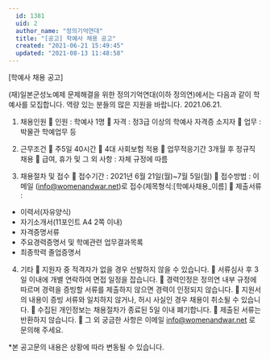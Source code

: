 ```yaml
---
  id: 1381
  uid: 2
  author_name: "정의기억연대"
  title: "[공고] 학예사 채용 공고"
  created: "2021-06-21 15:49:45"
  updated: "2021-08-13 11:48:58"
---
```

\[학예사 채용 공고\]

(재)일본군성노예제 문제해결을 위한 정의기억연대(이하 정의연)에서는 다음과 같이 학예사를 모집합니다. 역량 있는 분들의 많은 지원을 바랍니다.
2021.06.21.

1. 채용인원
 인원 : 학예사 1명
 자격 : 정3급 이상의 학예사 자격증 소지자
 업무 : 박물관 학예업무 등

2. 근무조건
 주5일 40시간
 4대 사회보험 적용
 업무적응기간 3개월 후 정규직 채용
 급여, 휴가 및 그 외 사항 : 자체 규정에 따름

3. 채용절차 및 접수
 접수기간 : 2021년 6월 21일(월)~7월 5일(월)
 접수방법 : 이메일 (info@womenandwar.net)로 접수(제목형식:\[학예사채용_이름\]
 제출서류 :
- 이력서(자유양식)
- 자기소개서(11포인트 A4 2쪽 이내)
- 자격증명서류
- 주요경력증명서 및 학예관련 업무결과목록
- 최종학력 졸업증명서

4. 기타
 지원자 중 적격자가 없을 경우 선발하지 않을 수 있습니다.
 서류심사 후 3일 이내에 개별 연락하여 면접 일정을 잡습니다.
 경력인정은 정의연 내부 규정에 따르며 경력을 증빙할 서류를 제출하지 않으면 경력이 인정되지 않습니다.
 지원서의 내용이 증빙 서류와 일치하지 않거나, 허시 사실인 경우 채용이 취소될 수 있습니다.
 수집된 개인정보는 채용절차가 종료된 5일 이내 폐기합니다.
 제출된 서류는 반환하지 않습니다.
 그 외 궁금한 사항은 이메일 info@womenandwar.net 로 문의해 주세요.

\*본 공고문의 내용은 상황에 따라 변동될 수 있습니다.